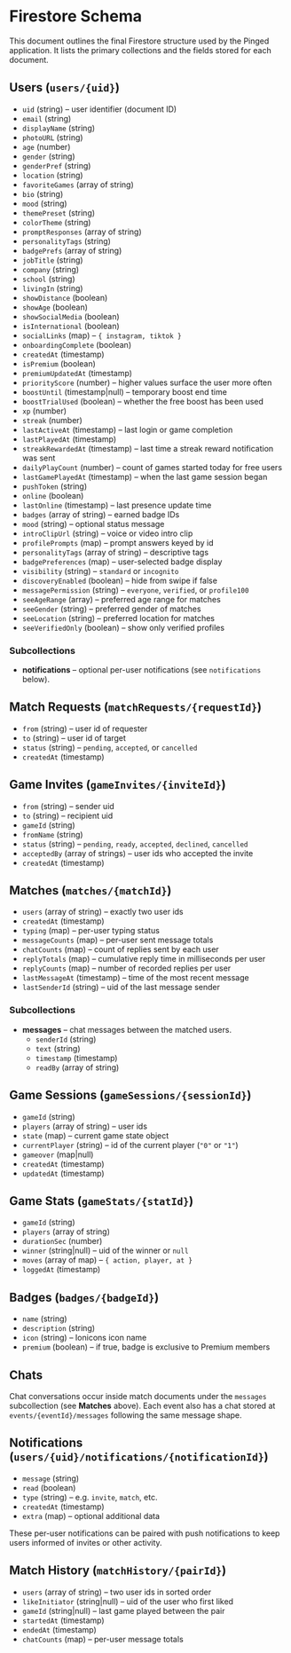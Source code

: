 # Firestore Schema

This document outlines the final Firestore structure used by the Pinged application. It lists the primary collections and the fields stored for each document.

## Users (`users/{uid}`)
- `uid` (string) – user identifier (document ID)
- `email` (string)
- `displayName` (string)
- `photoURL` (string)
- `age` (number)
- `gender` (string)
- `genderPref` (string)
- `location` (string)
- `favoriteGames` (array of string)
- `bio` (string)
- `mood` (string)
- `themePreset` (string)
- `colorTheme` (string)
- `promptResponses` (array of string)
- `personalityTags` (string)
- `badgePrefs` (array of string)
- `jobTitle` (string)
- `company` (string)
- `school` (string)
- `livingIn` (string)
- `showDistance` (boolean)
- `showAge` (boolean)
- `showSocialMedia` (boolean)
- `isInternational` (boolean)
- `socialLinks` (map) – `{ instagram, tiktok }`
- `onboardingComplete` (boolean)
- `createdAt` (timestamp)
- `isPremium` (boolean)
- `premiumUpdatedAt` (timestamp)
- `priorityScore` (number) – higher values surface the user more often
- `boostUntil` (timestamp|null) – temporary boost end time
- `boostTrialUsed` (boolean) – whether the free boost has been used
- `xp` (number)
- `streak` (number)
- `lastActiveAt` (timestamp) – last login or game completion
- `lastPlayedAt` (timestamp)
- `streakRewardedAt` (timestamp) – last time a streak reward notification was sent
- `dailyPlayCount` (number) – count of games started today for free users
- `lastGamePlayedAt` (timestamp) – when the last game session began
- `pushToken` (string)
- `online` (boolean)
- `lastOnline` (timestamp) – last presence update time
- `badges` (array of string) – earned badge IDs
- `mood` (string) – optional status message
- `introClipUrl` (string) – voice or video intro clip
- `profilePrompts` (map) – prompt answers keyed by id
- `personalityTags` (array of string) – descriptive tags
- `badgePreferences` (map) – user-selected badge display
- `visibility` (string) – `standard` or `incognito`
- `discoveryEnabled` (boolean) – hide from swipe if false
- `messagePermission` (string) – `everyone`, `verified`, or `profile100`
- `seeAgeRange` (array) – preferred age range for matches
- `seeGender` (string) – preferred gender of matches
- `seeLocation` (string) – preferred location for matches
- `seeVerifiedOnly` (boolean) – show only verified profiles

### Subcollections
- **notifications** – optional per-user notifications (see `notifications` below).

## Match Requests (`matchRequests/{requestId}`)
- `from` (string) – user id of requester
- `to` (string) – user id of target
- `status` (string) – `pending`, `accepted`, or `cancelled`
- `createdAt` (timestamp)

## Game Invites (`gameInvites/{inviteId}`)
- `from` (string) – sender uid
- `to` (string) – recipient uid
- `gameId` (string)
- `fromName` (string)
- `status` (string) – `pending`, `ready`, `accepted`, `declined`, `cancelled`
- `acceptedBy` (array of strings) – user ids who accepted the invite
- `createdAt` (timestamp)


## Matches (`matches/{matchId}`)
- `users` (array of string) – exactly two user ids
- `createdAt` (timestamp)
- `typing` (map) – per-user typing status
- `messageCounts` (map) – per-user sent message totals
- `chatCounts` (map) – count of replies sent by each user
- `replyTotals` (map) – cumulative reply time in milliseconds per user
- `replyCounts` (map) – number of recorded replies per user
- `lastMessageAt` (timestamp) – time of the most recent message
- `lastSenderId` (string) – uid of the last message sender

### Subcollections
- **messages** – chat messages between the matched users.
  - `senderId` (string)
  - `text` (string)
  - `timestamp` (timestamp)
  - `readBy` (array of string)

## Game Sessions (`gameSessions/{sessionId}`)
- `gameId` (string)
- `players` (array of string) – user ids
- `state` (map) – current game state object
- `currentPlayer` (string) – id of the current player (`"0"` or `"1"`)
- `gameover` (map|null)
- `createdAt` (timestamp)
- `updatedAt` (timestamp)

## Game Stats (`gameStats/{statId}`)
- `gameId` (string)
- `players` (array of string)
- `durationSec` (number)
- `winner` (string|null) – uid of the winner or `null`
- `moves` (array of map) – `{ action, player, at }`
- `loggedAt` (timestamp)

## Badges (`badges/{badgeId}`)
- `name` (string)
- `description` (string)
- `icon` (string) – Ionicons icon name
- `premium` (boolean) – if true, badge is exclusive to Premium members

## Chats
Chat conversations occur inside match documents under the `messages` subcollection (see **Matches** above). Each event also has a chat stored at `events/{eventId}/messages` following the same message shape.

## Notifications (`users/{uid}/notifications/{notificationId}`)
- `message` (string)
- `read` (boolean)
- `type` (string) – e.g. `invite`, `match`, etc.
- `createdAt` (timestamp)
- `extra` (map) – optional additional data

These per-user notifications can be paired with push notifications to keep users informed of invites or other activity.

## Match History (`matchHistory/{pairId}`)
- `users` (array of string) – two user ids in sorted order
- `likeInitiator` (string|null) – uid of the user who first liked
- `gameId` (string|null) – last game played between the pair
- `startedAt` (timestamp)
- `endedAt` (timestamp)
- `chatCounts` (map) – per-user message totals

